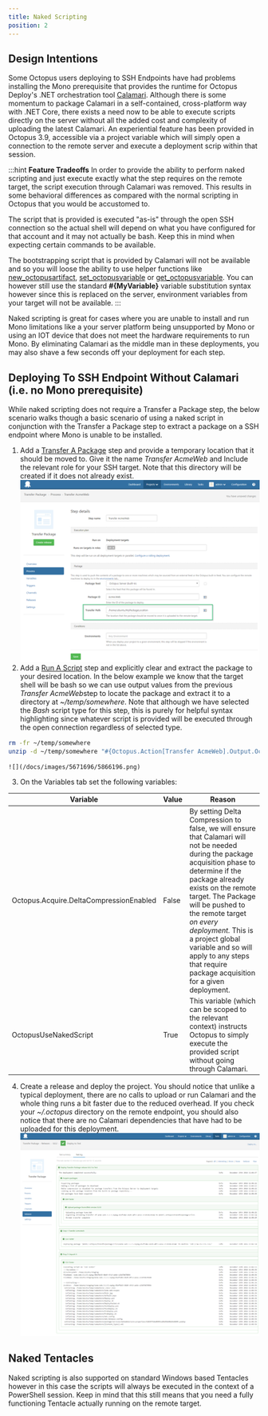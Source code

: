 ```yaml
---
title: Naked Scripting
position: 2
---
```



## Design Intentions


Some Octopus users deploying to SSH Endpoints have had problems installing the Mono prerequisite that provides the runtime for Octopus Deploy's .NET orchestration tool [Calamari](/docs/home/api-and-integration/calamari.md). Although there is some momentum to package Calamari in a self-contained, cross-platform way with .NET Core, there exists a need now to be able to execute scripts directly on the server without all the added cost and complexity of uploading the latest Calamari. An experiential feature has been provided in Octopus 3.9, accessible via a project variable which will simply open a connection to the remote server and execute a deployment scrip within that session.

:::hint
**Feature Tradeoffs**
In order to provide the ability to perform naked scripting and just execute exactly what the step requires on the remote target, the script execution through Calamari was removed. This results in some behavioral differences as compared with the normal scripting in Octopus that you would be accustomed to.


The script that is provided is executed "as-is" through the open SSH connection so the actual shell will depend on what you have configured for that account and it may not actually be bash. Keep this in mind when expecting certain commands to be available.


The bootstrapping script that is provided by Calamari will not be available and so you will loose the ability to use helper functions like [new\_octopusartifact](/docs/home/deploying-applications/artifacts.md), [set\_octopusvariable](/docs/home/deploying-applications/variables/output-variables.md) or [get\_octopusvariable](/docs/home/deploying-applications/custom-scripts.md). You can however still use the standard **#{MyVariable}** variable substitution syntax however since this is replaced on the server, environment variables from your target will not be available.
:::


Naked scripting is great for cases where you are unable to install and run Mono limitations like a your server platform being unsupported by Mono or using an IOT device that does not meet the hardware requirements to run Mono. By eliminating Calamari as the middle man in these deployments, you may also shave a few seconds off your deployment for each step.

## Deploying To SSH Endpoint Without Calamari (i.e. no Mono prerequisite)


While naked scripting does not require a Transfer a Package step, the below scenario walks though a basic scenario of using a naked script in conjunction with the Transfer a Package step to extract a package on a SSH endpoint where Mono is unable to be installed.

1. Add a [Transfer A Package](/docs/home/deploying-applications/deploying-packages/transfer-package.md) step and provide a temporary location that it should be moved to. Give it the name *Transfer AcmeWeb* and Include the relevant role for your SSH target. Note that this directory will be created if it does not already exist.
![](/docs/images/5671696/5866195.png)
2. Add a [Run A Script](/docs/home/deploying-applications/custom-scripts/standalone-scripts.md) step and explicitly clear and extract the package to your desired location. In the below example we know that the target shell will be bash so we can use output values from the previous *Transfer AcmeWeb*step to locate the package and extract it to a directory at *~/temp/somewhere*. Note that although we have selected the *Bash* script type for this step, this is purely for helpful syntax highlighting since whatever script is provided will be executed through the open connection regardless of selected type.

```bash
rm -fr ~/temp/somewhere
unzip -d ~/temp/somewhere "#{Octopus.Action[Transfer AcmeWeb].Output.Octopus.Action.Package.FilePath}"
```
    ![](/docs/images/5671696/5866196.png)
3. On the Variables tab set the following variables:

| Variable | Value | Reason |
| --- | --- | --- |
| Octopus.Acquire.DeltaCompressionEnabled | False | By setting Delta Compression to false, we will ensure that Calamari will not be needed during the package acquisition phase to determine if the package already exists on the remote target. The Package will be pushed to the remote target *on every deployment.* This is a project global variable and so will apply to any steps that require package acquisition for a given deployment. |
| OctopusUseNakedScript | True | This variable (which can be scoped to the relevant context) instructs Octopus to simply execute the provided script without going through Calamari. |
4. Create a release and deploy the project. You should notice that unlike a typical deployment, there are no calls to upload or run Calamari and the whole thing runs a bit faster due to the reduced overhead. If you check your *~/.octopus* directory on the remote endpoint, you should also notice that there are no Calamari dependencies that have had to be uploaded for this deployment.
![](/docs/images/5671696/5866197.png)


## Naked Tentacles


Naked scripting is also supported on standard Windows based Tentacles however in this case the scripts will always be executed in the context of a PowerShell session. Keep in mind that this still means that you need a fully functioning Tentacle actually running on the remote target.
